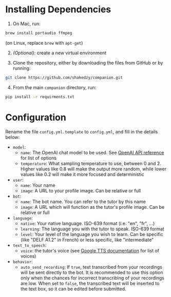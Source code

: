 # Installing Dependencies

1. On Mac, run:
```bash
brew install portaudio ffmpeg
```
(on Linux, replace `brew` with `apt-get`)

2. _(Optional):_ create a new virtual environment

3. Clone the repository, either by downloading the files
from GitHub or by running:
```bash
git clone https://github.com/shakedzy/companion.git
```

4. From the main `companion` directory, run:
```bash
pip install -r requirments.txt
```


# Configuration
Rename the file `config.yml.template` to `config.yml`, and fill in the details below:

* `model`:
  * `name`: The OpenAI chat model to be used. See [OpenAI API reference](https://platform.openai.com/docs/api-reference/chat) for list of options
  * `temperature`: What sampling temperature to use, between 0 and 2. Higher values like 0.8 will make the output more random, while lower values like 0.2 will make it more focused and deterministic
* `user`:
  * `name`: Your name
  * `image`: A URL to your profile image. Can be relative or full
* `bot`:
  * `name`: The bot name. You can refer to the tutor by this name
  * `image`: A URL which will function as the tutor's profile image. Can be relative or full
* `language`:
  * `native`: Your native language. ISO-639 format (i.e. "en", "fr", ...)
  * `learning`: The language you with the tutor to speak. ISO-639 format
  * `level`: Your level of the language you wish to learn. Can be specific (like "DELF A1.2" in French) or less specific, like "intermediate"
* `text_to_speech`:
  * `voice`: the tutor's voice (see [Google TTS documentation](https://cloud.google.com/text-to-speech/docs/voices) for list of voices)
* `behavior`:
  * `auto_send_recording`: If `true`, text transcribed from your recordings will be sent directly to the bot. It is recommended
to use this option only when the chances for incorrect transcribing of your recordings are low. When set
to `false`, the transcribed text will be inserted to the text box, so it can be edited before submitted.
